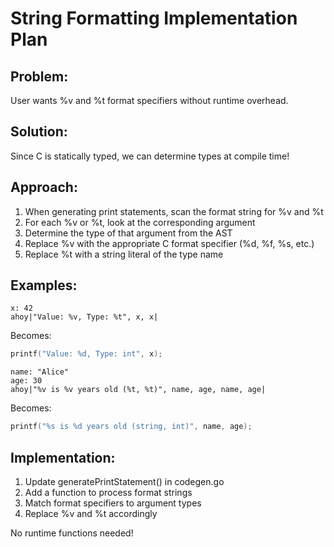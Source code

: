 # String Formatting Implementation Plan

## Problem:
User wants %v and %t format specifiers without runtime overhead.

## Solution:
Since C is statically typed, we can determine types at compile time!

## Approach:

1. When generating print statements, scan the format string for %v and %t
2. For each %v or %t, look at the corresponding argument
3. Determine the type of that argument from the AST
4. Replace %v with the appropriate C format specifier (%d, %f, %s, etc.)
5. Replace %t with a string literal of the type name

## Examples:

```ahoy
x: 42
ahoy|"Value: %v, Type: %t", x, x|
```

Becomes:
```c
printf("Value: %d, Type: int", x);
```

```ahoy
name: "Alice"
age: 30
ahoy|"%v is %v years old (%t, %t)", name, age, name, age|
```

Becomes:
```c
printf("%s is %d years old (string, int)", name, age);
```

## Implementation:

1. Update generatePrintStatement() in codegen.go
2. Add a function to process format strings
3. Match format specifiers to argument types
4. Replace %v and %t accordingly

No runtime functions needed!
